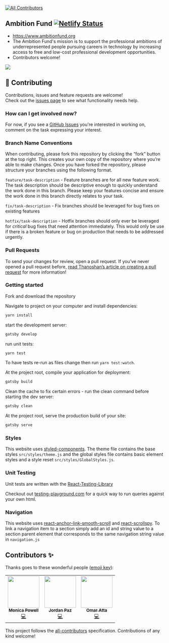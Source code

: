 <!-- ALL-CONTRIBUTORS-BADGE:START - Do not remove or modify this section -->
[![All Contributors](https://img.shields.io/badge/all_contributors-3-orange.svg?style=flat-square)](#contributors-)
<!-- ALL-CONTRIBUTORS-BADGE:END -->

## Ambition Fund [![Netlify Status](https://api.netlify.com/api/v1/badges/3ea135e7-e6a1-4cfa-96ed-d75e4de16ea8/deploy-status)](https://app.netlify.com/sites/ambitionfund/deploys)


- [https://www.ambitionfund.org ](https://www.ambitionfund.org)
- The Ambition Fund's mission is to support the professional ambitions of underrepresented people pursuing careers in technology by increasing access to free and low-cost professional development opportunities.
- Contributors welcome!

<img src="src/images/ambition-fund-landing-page-seo.png">

## 🤝 Contributing

Contributions, issues and feature requests are welcome!<br />Check out the [issues page](https://github.com/M0nica/ambition-fund-website/issues) to see what functionality needs help.

### How can I get involved now?

For now, if you see a [GitHub Issues](https://github.com/M0nica/ambition-fund-website/issues) you're interested in working on, comment on the task expressing your interest.

### Branch Name Conventions

When contributing, please fork this repository by clicking the “fork” button at the top right. This creates your own copy of the repository where you’re able to make changes. Once you have forked the repository, please structure your branches using the following format.

`feature/task-description` - Feature branches are for all new feature work. The task description should be descriptive enough to quickly understand the work done in this branch. Please keep your features concise and ensure the work done in this branch directly relates to your task.

`fix/task-description` - Fix branches should be leveraged for bug fixes on existing features

`hotfix/task-description` - Hotfix branches should only ever be leveraged for _critical_ bug fixes that need attention immediately. This would only be use if there is a broken feature or bug on production that needs to be addressed urgently.

### Pull Requests

To send your changes for review, open a pull request. If you’ve never opened a pull request before, [read Thanoshan’s article on creating a pull request](https://www.freecodecamp.org/news/how-to-make-your-first-pull-request-on-github-3/) for more information!

### Getting started

Fork and download the repository

Navigate to project on your computer and install dependencies:

```sh
yarn install
```

start the development server:

```sh
gatsby develop
```

run unit tests:

```sh
yarn test
```

To have tests re-run as files change then run `yarn test:watch`.

At the project root, compile your application for deployment:

```sh
gatsby build
```

Clean the cache to fix certain errors - run the clean command before starting the dev server:

```sh
gatsby clean
```

At the project root, serve the production build of your site:

```sh
gatsby serve
```

### Styles

This website uses [styled-components](https://www.styled-components.com/). The theme file contains the base styles `src/styles/theme.js` and the global styles file contains basic element styles and a style reset `src/styles/GlobalStyles.js`.

### Unit Testing

Unit tests are written with the [React-Testing-Library](https://github.com/testing-library/react-testing-library)

Checkout out [testing-playground.com](https://testing-playground.com) for a quick way to run queries against your own html.

### Navigation

This website uses [react-anchor-link-smooth-scroll](https://github.com/mauricevancooten/react-anchor-link-smooth-scroll#readme) and [react-scrollspy](https://github.com/makotot/react-scrollspy).
To link a navigation item to a section simply add an id and string value to a section parent element that corresponds to the same navigation string value in `navigation.js`

## Contributors ✨

Thanks goes to these wonderful people ([emoji key](https://allcontributors.org/docs/en/emoji-key)):

<!-- ALL-CONTRIBUTORS-LIST:START - Do not remove or modify this section -->
<!-- prettier-ignore-start -->
<!-- markdownlint-disable -->
<table>
  <tr>
    <td align="center"><a href="https://www.aboutmonica.com"><img src="https://avatars0.githubusercontent.com/u/6998954?v=4" width="100px;" alt=""/><br /><sub><b>Monica Powell</b></sub></a><br /><a href="https://github.com/M0nica/ambition-fund-website/commits?author=m0nica" title="Code">💻</a></td>
    <td align="center"><a href="https://github.com/jordan-paz"><img src="https://avatars0.githubusercontent.com/u/42680433?v=4" width="100px;" alt=""/><br /><sub><b>Jordan Paz</b></sub></a><br /><a href="https://github.com/M0nica/ambition-fund-website/commits?author=jordan-paz" title="Code">💻</a></td>
    <td align="center"><a href="https://omaratta.me/resume"><img src="https://avatars2.githubusercontent.com/u/33264041?v=4" width="100px;" alt=""/><br /><sub><b>Omar Atta</b></sub></a><br /><a href="https://github.com/M0nica/ambition-fund-website/commits?author=omaratta212" title="Code">💻</a></td>
  </tr>
</table>

<!-- markdownlint-enable -->
<!-- prettier-ignore-end -->
<!-- ALL-CONTRIBUTORS-LIST:END -->

This project follows the [all-contributors](https://github.com/all-contributors/all-contributors) specification. Contributions of any kind welcome!
